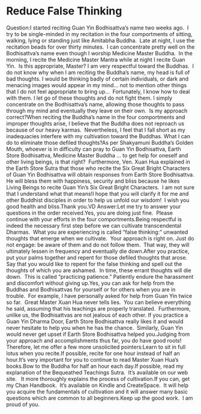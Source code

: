 # Reduce False Thinking

Question:​I started reciting Guan Yin Bodhisattva’s name two weeks ago.  I try to be single-minded in my recitation in the four comportments of sitting, walking, lying or standing just like Amitabha Buddha.  Late at night, I use the recitation beads for over thirty minutes.  I can concentrate pretty well on the Bodhisattva’s name even though I worship Medicine Master Buddha.  In the morning, I recite the Medicine Master Mantra while at night I recite Guan Yin.  Is this appropriate, Master?      I am very respectful toward the Buddhas.  I do not know why when I am reciting the Buddha’s name, my head is full of bad thoughts. I would be thinking badly of certain individuals, or dark and menacing images would appear in my mind… not to mention other things that I do not feel appropriate to bring up…  Fortunately, I know how to deal with them. I let go of these thoughts and do not fight them. I simply concentrate on the Bodhisattva’s name, allowing those thoughts to pass through my mind and eventually they leave on their own.  Is my approach correct?When reciting the Buddha’s name in the four comportments and improper thoughts arise, I believe that the Buddha does not reproach us because of our heavy karmas.  Nevertheless, I feel that I fall short as my inadequacies interfere with my cultivation toward the Buddhas. What I can do to eliminate those defiled thoughts?As per Shakyamuni Buddha’s Golden Mouth, whoever is in difficulty can pray to Guan Yin Bodhisattva, Earth Store Bodhisattva, Medicine Master Buddha … to get help for oneself and other living beings, is that right?  Furthermore, Ven. Xuan Hua explained in the Earth Store Sutra that those who recite the Six Great Bright Characters of Guan Yin Bodhisattva will obtain responses from Earth Store Bodhisattva. He will bless them with happiness, security and bliss because he likes Living Beings to recite Guan Yin’s Six Great Bright Characters.  I am not sure that I understand what that means!I hope that you will clarify it for me and other Buddhist disciples in order to help us unfold our wisdom!  I wish you good health and bliss.Thank you.​VD  ​Answer:Let me try to answer your questions in the order received.Yes, you are doing just fine.  Please continue with your efforts in the four comportments.Being respectful is indeed the necessary first step before we can cultivate transcendental Dharmas.  What you are experiencing is called “false thinking:” unwanted thoughts that emerge when we cultivate.  Your approach is right on. Just do not engage: be aware of them and do not follow them.  That way, they will ultimately lessen in frequency and eventually die down.After you practice, put your palms together and repent for those defiled thoughts that arose. Say that you would like to repent for the false thinking and spell out the thoughts of which you are ashamed.  In time, these errant thoughts will die down.  This is called “practicing patience.” Patiently endure the harassment and discomfort without giving up.Yes, you can ask for help from the Buddhas and Bodhisattvas for yourself or for others when you are in trouble.  For example, I have personally asked for help from Guan Yin twice so far.  Great Master Xuan Hua never tells lies.  You can believe everything he said, assuming that his teachings are properly translated.  Furthermore, unlike us, the Bodhisattvas are not jealous of each other. If you practice a Guan Yin Dharma Door, Earth Store Bodhisattva really likes it and would never hesitate to help you when he has the chance.  Similarly, Guan Yin would never get upset if Earth Store Bodhisattva helped you.Judging from your approach and accomplishments thus far, you do have good roots!  ​Therefore, let me offer a few more unsolicited pointers:Learn to sit in full lotus when you recite.If possible, recite for one hour instead of half an hour.It’s very important for you to continue to read Master Xuan Hua’s books.Bow to the Buddha for half an hour each day.If possible, read my explanation of the Bequeathed Teachings Sutra.  It’s available on our web site.   It more thoroughly explains the process of cultivation.If you can, get my Chan Handbook.  It’s available on Kindle and CreateSpace.  It will help you acquire the fundamentals of cultivation and it will answer many basic questions which are common to all beginners.Keep up the good work.  I am proud of you.